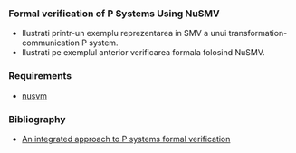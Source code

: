 ### Formal verification of P Systems Using NuSMV
- Ilustrati printr-un exemplu reprezentarea in SMV a unui transformation-communication P system.
- Ilustrati pe exemplul anterior verificarea formala folosind NuSMV.

### Requirements
- [nusvm](https://nusmv.fbk.eu/)

### Bibliography
- [An integrated approach to P systems formal verification](https://www.ifsoft.ro/~florentin.ipate/publications/LNCS%20CMC%202010%20An%20Integrated%20Approach%20to%20P%20Systems%20Formal%20Verification.pdf)

